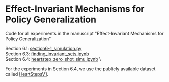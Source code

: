 # Effect-Invariant Mechanisms for Policy Generalization 
Code for all experiments in the manuscript "Effect-Invariant Mechanisms for Policy Generalization"

Section 6.1: [section6-1_simulation.py](https://github.com/sorawitj/effect-invariance/blob/main/simulation/section6-1_simulation.py) \
Section 6.3: [finding_invariant_sets.ipynb](https://github.com/sorawitj/effect-invariance/blob/main/heartstep_experiment/finding_invariant_sets.ipynb) \
Section 6.4: [heartstep_zero_shot_simu.ipynb](https://github.com/sorawitj/effect-invariance/blob/main/heartstep_experiment/heartstep_zero_shot_simu.ipynb) \\

For the experiments in Section 6.4, we use the publicly available dataset called [HeartStepsV1](https://github.com/klasnja/HeartStepsV1).
